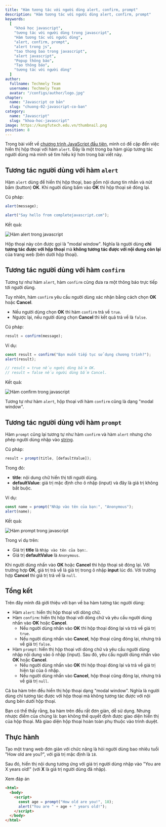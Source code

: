 ```yaml
---
title: "Hàm tương tác với người dùng alert, confirm, prompt"
description: "Hàm tương tác với người dùng alert, confirm, prompt"
keywords: 
  [
    "khoá học javascript",
    "tương tác với người dùng trong javascript",
    "Hàm tương tác với người dùng",
    "alert, confirm, prompt",
    "alert trong js",
    "tao thong bao trong javascript",
    "alert javascript",
    "Popup thông báo",
    "Tạo thông báo",
    "tương tác với người dùng"
  ]
author:
  fullname: Techmely Team
  username: Techmely Team
  avatar: "/configs/author/logo.jpg"
chapter:
  name: "Javascript cơ bản"
  slug: "chuong-02-javascript-co-ban"
category:
  name: "Javascript"
  slug: "khoa-hoc-javascript"
image: https://kungfutech.edu.vn/thumbnail.png
position: 8
---
```


Trong bài viết về [chương trình JavaScript đầu tiên](/bai-viet/khoa-hoc-javascript/chuong-trinh-javascript-dau-tien/), mình có đề cập đến việc hiển thị hộp thoại với hàm `alert`. Đây là một trong ba hàm giúp tương tác người dùng mà mình sẽ tìm hiểu kỹ hơn trong bài viết này.

## Tương tác người dùng với hàm `alert`

Hàm `alert` dùng để hiển thị hộp thoại, bao gồm nội dung tin nhắn và nút bấm (button) **OK**. Khi người dùng bấm vào **OK** thì hộp thoại sẽ đóng lại.

Cú pháp:

```js
alert(message);
```

<div class="example"></div>

```js
alert("Say hello from completejavascript.com");
```

Kết quả:

![Hàm alert trong javascript](https://user-images.githubusercontent.com/29374426/156864947-d56c860a-baee-400c-81c5-5185eeaadaae.png)

Hộp thoại này còn được gọi là "modal window". Nghĩa là người dùng **chỉ tương tác được với hộp thoại** mà **không tương tác được với nội dung còn lại** của trang web (bên dưới hộp thoại).

## Tương tác người dùng với hàm `confirm`

Tương tự như hàm `alert`, hàm `confirm` cũng đưa ra một thông báo trực tiếp tới người dùng.

Tuy nhiên, hàm `confirm` yêu cầu người dùng xác nhận bằng cách chọn **OK** hoặc **Cancel**.

- Nếu người dùng chọn **OK** thì hàm `confirm` trả về `true`.
- Ngược lại, nếu người dùng chọn **Cancel** thì kết quả trả về là `false`.

Cú pháp:

```js
result = confirm(message);
```

Ví dụ:

```js
const result = confirm("Bạn muốn tiếp tục sử dụng chương trình?");
alert(result);

// result = true nếu người dùng bấm OK.
// result = false nếu người dùng bấm Cancel.
```

Kết quả:

![Hàm confirm trong javascript](https://user-images.githubusercontent.com/29374426/156864965-375492e0-fd28-4365-8613-dc1a30bda979.png)


Tương tự như hàm `alert`, hộp thoại với hàm `confirm` cũng là dạng "modal window".

## Tương tác người dùng với hàm `prompt`

Hàm `prompt` cũng lại tương tự như hàm `confirm` và hàm `alert` nhưng cho phép người dùng nhập vào [string](/bai-viet/khoa-hoc-javascript/cac-kieu-du-lieu-trong-javascript).

Cú pháp:

```js
result = prompt(title, [defaultValue]);
```

Trong đó:

- **title**: nội dung chữ hiển thị tới người dùng.
- **defaultValue**: giá trị mặc định cho ô nhập (input) và đây là giá trị không bắt buộc.

Ví dụ:

```js
const name = prompt("Nhập vào tên của bạn:", "Anonymous");
alert(name);
```

Kết quả:

![Hàm prompt trong javascript](https://user-images.githubusercontent.com/29374426/156864981-b03a0c67-18fe-4e48-832a-81831ad3d98b.png)

Trong ví dụ trên:

- Giá trị **title** là `Nhập vào tên của bạn:`.
- Giá trị **defaultValue** là `Anonymous`.

Khi người dùng nhấn vào **OK** hoặc **Cancel** thì hộp thoại sẽ đóng lại. Với trường hợp **OK**, giá trị trả về là giá trị trong ô nhập **input** lúc đó. Với trường hợp **Cancel** thì giá trị trả về là `null`.

## Tổng kết

Trên đây mình đã giới thiệu với bạn về ba hàm tương tác người dùng:

- Hàm `alert`: hiển thị hộp thoại với dòng chữ.
- Hàm `confirm`: hiển thị hộp thoại với dòng chữ và yêu cầu người dùng nhấn vào **OK** hoặc **Cancel**.
  - Nếu người dùng nhấn vào **OK** thì hộp thoại đóng lại và trả về giá trị `true`.
  - Nếu người dùng nhấn vào **Cancel**, hộp thoại cũng đóng lại, nhưng trả về giá trị `false`.
- Hàm `prompt`: hiển thị hộp thoại với dòng chữ và yêu cầu người dùng nhập nội dung vào ô nhập (input). Sau đó, yêu cầu người dùng nhấn vào **OK** hoặc **Cancel**.
  - Nếu người dùng nhấn vào **OK** thì hộp thoại đóng lại và trả về giá trị hiện tại của ô nhập.
  - Nếu người dùng nhấn vào **Cancel**, hộp thoại cũng đóng lại, nhưng trả về giá trị `null`.

Cả ba hàm trên đều hiển thị hộp thoại dạng "modal window". Nghĩa là người dùng chỉ tương tác được với hộp thoại mà không tương tác được với nội dung bên dưới hộp thoại.

Bạn có thể thấy rằng, ba hàm trên đều rất đơn giản, dễ sử dụng. Nhưng nhược điểm của chúng là: bạn không thể quyết định được giao diện hiển thị của hộp thoại. Mà giao diện hộp thoại hoàn toàn phụ thuộc vào trình duyệt.

## Thực hành

Tạo một trang web đơn giản với chức năng là hỏi người dùng bao nhiêu tuổi "How old are you?", với giá trị mặc định là `18`.

Sau đó, hiển thị nội dung tương ứng với giá trị người dùng nhập vào "You are X years old!" (với **X** là giá trị người dùng đã nhập).

Xem đáp án

```html
<html>
  <body>
    <script>
      const age = prompt("How old are you!", 18);
      alert("You are " + age + " years old!");
    </script>
  </body>
</html>
```
